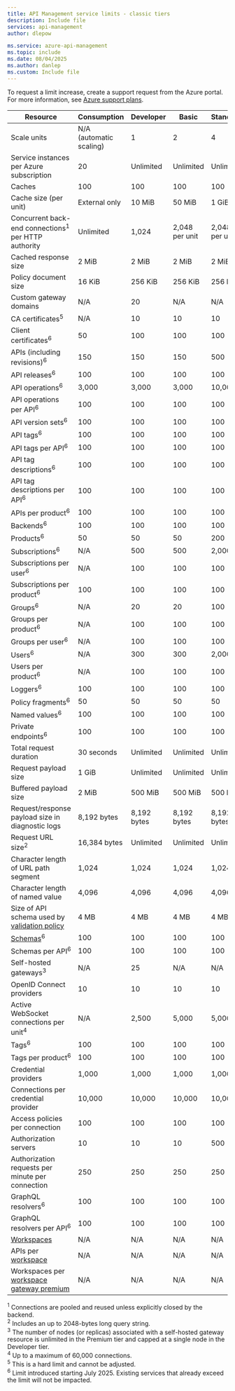 ```yaml
---
title: API Management service limits - classic tiers
description: Include file
services: api-management
author: dlepow

ms.service: azure-api-management
ms.topic: include
ms.date: 08/04/2025
ms.author: danlep
ms.custom: Include file
---
```


<!-- Limits - API Management classic tiers -->

To request a limit increase, create a support request from the Azure portal. For more information, see [Azure support plans](https://azure.microsoft.com/support/options/).

| Resource | Consumption | Developer | Basic | Standard | Premium |
| ---------| ----------- | ----------- | ----------- | ----------- | ------------ |
| Scale units | N/A (automatic scaling) | 1 | 2 | 4 | 31 per region |
| Service instances per Azure subscription | 20 | Unlimited | Unlimited | Unlimited | Unlimited |
| Caches | 100 | 100 | 100 | 100 | 100 |
| Cache size (per unit)  | External only | 10 MiB | 50 MiB | 1 GiB | 5 GiB |
| Concurrent back-end connections<sup>1</sup> per HTTP authority | Unlimited | 1,024 | 2,048 per unit | 2,048 per unit | 2,048 per unit |
| Cached response size | 2 MiB | 2 MiB | 2 MiB | 2 MiB | 2 MiB |
| Policy document size  | 16 KiB | 256 KiB | 256 KiB | 256 KiB | 256 KiB |
| Custom gateway domains | N/A | 20 | N/A | N/A | 20 |
| CA certificates<sup>5</sup> | N/A | 10 | 10 | 10 | 10 |
| Client certificates<sup>6</sup> | 50 | 100 | 100 | 100 | 100 |
| APIs (including revisions)<sup>6</sup> | 150 | 150 | 150 | 500 | 2,500 |
| API releases<sup>6</sup> | 100 | 100 | 100 | 100 | 100 |
| API operations<sup>6</sup> | 3,000 | 3,000 | 3,000 | 10,000 | 20,000 |
| API operations per API<sup>6</sup> | 100 | 100 | 100 | 100 | 100 |
| API version sets<sup>6</sup> | 100 | 100 | 100 | 100 | 100 |
| API tags<sup>6</sup> | 100 | 100 | 100 | 100 | 100 |
| API tags per API<sup>6</sup> | 100 | 100 | 100 | 100 | 100 |
| API tag descriptions<sup>6</sup> | 100 | 100 | 100 | 100 | 100 |
| API tag descriptions per API<sup>6</sup> | 100 | 100 | 100 | 100 | 100 |
| APIs per product<sup>6</sup> | 100 | 100 | 100 | 100 | 100 |
| Backends<sup>6</sup> | 100 | 100 | 100 | 100 | 100 |
| Products<sup>6</sup> | 50 | 50 | 50 | 200 | 400 |
| Subscriptions<sup>6</sup> | N/A | 500 | 500 | 2,000 | 4,000 |
| Subscriptions per user<sup>6</sup> | N/A | 100 | 100 | 100 | 100 |
| Subscriptions per product<sup>6</sup> | 100 | 100 | 100 | 100 | 100 |
| Groups<sup>6</sup> | N/A | 20 | 20 | 100 | 200 |
| Groups per product<sup>6</sup> | N/A | 100 | 100 | 100 | 100 |
| Groups per user<sup>6</sup> | N/A | 100 | 100 | 100 | 100 |
| Users<sup>6</sup> | N/A | 300 | 300 | 2,000 | 4,000 |
| Users per product<sup>6</sup> | N/A | 100 | 100 | 100 | 100 |
| Loggers<sup>6</sup> | 100 | 100 | 100 | 100 | 100 |
| Policy fragments<sup>6</sup> | 50 | 50 | 50 | 50 | 100 |
| Named values<sup>6</sup> | 100 | 100 | 100 | 100 | 100 |
| Private endpoints<sup>6</sup> | 100 | 100 | 100 | 100 | 100 |
| Total request duration | 30 seconds | Unlimited | Unlimited | Unlimited | Unlimited |
| Request payload size | 1 GiB | Unlimited | Unlimited | Unlimited | Unlimited | 
| Buffered payload size | 2 MiB | 500 MiB | 500 MiB | 500 MiB | 500 MiB |
| Request/response payload size in diagnostic logs | 8,192 bytes | 8,192 bytes | 8,192 bytes | 8,192 bytes | 8,192 bytes |
| Request URL size<sup>2</sup> | 16,384 bytes | Unlimited | Unlimited | Unlimited | Unlimited |
| Character length of URL path segment | 1,024  | 1,024  | 1,024  | 1,024  | 1,024  |
| Character length of named value | 4,096  | 4,096  | 4,096  | 4,096  | 4,096  |
| Size of API schema used by [validation policy](../articles/api-management/api-management-policies.md#content-validation) | 4 MB | 4 MB | 4 MB | 4 MB | 4 MB |
| [Schemas](../articles/api-management/validate-content-policy.md#schemas-for-content-validation)<sup>6</sup> | 100 | 100 | 100 | 100 | 100 |
| Schemas per API<sup>6</sup> | 100 | 100 | 100 | 100 | 100 |
| Self-hosted gateways<sup>3</sup> | N/A | 25 | N/A | N/A | 25 |
| OpenID Connect providers | 10 | 10 | 10 | 10 | 10 |
| Active WebSocket connections per unit<sup>4</sup> | N/A | 2,500 | 5,000 | 5,000 | 5,000 |
| Tags<sup>6</sup> | 100| 100 | 100 | 100 | 100 |
| Tags per product<sup>6</sup> | 100 | 100 | 100 | 100 | 100 |
| Credential providers| 1,000 | 1,000 | 1,000 | 1,000 | 1,000 |
| Connections per credential provider| 10,000 | 10,000 | 10,000 | 10,000 | 10,000 |
| Access policies per connection | 100 | 100 | 100 | 100 | 100 |
| Authorization servers | 10 | 10 | 10 | 500 | 500 |
| Authorization requests per minute per connection | 250 | 250 | 250 | 250 | 250 |
| GraphQL resolvers<sup>6</sup> | 100 | 100 | 100 | 100 | 100 |
| GraphQL resolvers per API<sup>6</sup> | 100 | 100 | 100 | 100 | 100 |
| [Workspaces](../articles/api-management/workspaces-overview.md) | N/A | N/A | N/A | N/A | 100 |
| APIs per [workspace](../articles/api-management/workspaces-overview.md#workspace-gateway) | N/A | N/A | N/A | N/A | 50 |
| Workspaces per [workspace gateway premium](../articles/api-management/workspaces-overview.md#workspace-gateway) | N/A | N/A | N/A | N/A | 30 |

<sup>1</sup> Connections are pooled and reused unless explicitly closed by the backend.<br/>
<sup>2</sup> Includes an up to 2048-bytes long query string.<br/>
<sup>3</sup> The number of nodes (or replicas) associated with a self-hosted gateway resource is unlimited in the Premium tier and capped at a single node in the Developer tier.<br/>
<sup>4</sup> Up to a maximum of 60,000 connections.<br/>
<sup>5</sup> This is a hard limit and cannot be adjusted.<br/>
<sup>6</sup> Limit introduced starting July 2025. Existing services that already exceed the limit will not be impacted.

<!-- Uncliear limits in table:

APIs (including revisions)?
APIs per product
Operations
-->
